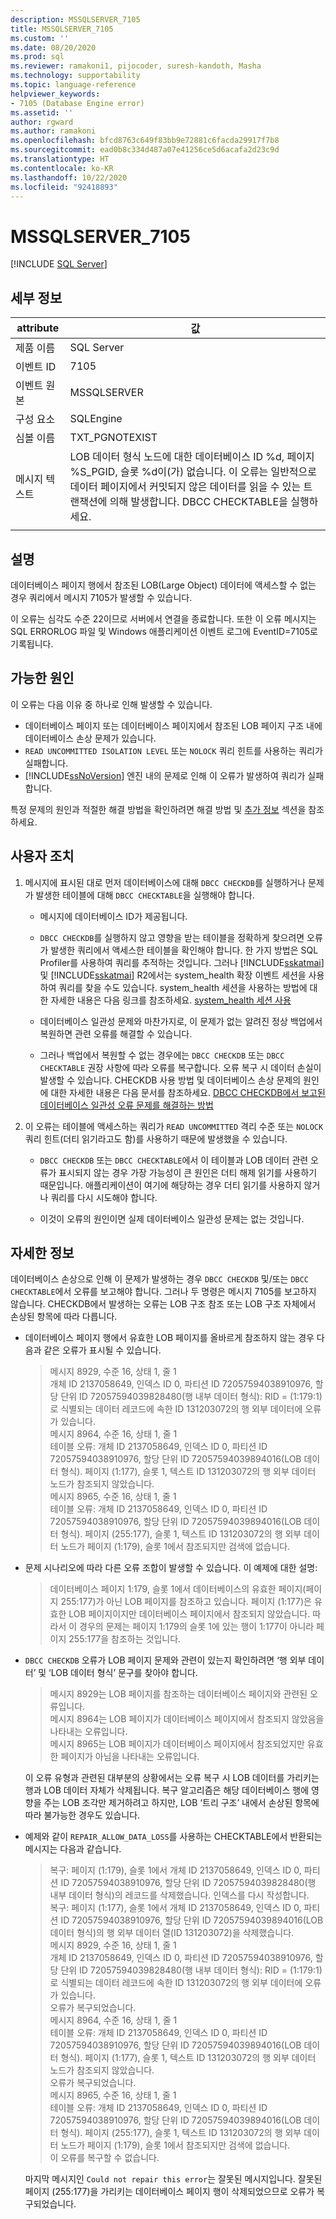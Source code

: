 ```yaml
---
description: MSSQLSERVER_7105
title: MSSQLSERVER_7105
ms.custom: ''
ms.date: 08/20/2020
ms.prod: sql
ms.reviewer: ramakoni1, pijocoder, suresh-kandoth, Masha
ms.technology: supportability
ms.topic: language-reference
helpviewer_keywords:
- 7105 (Database Engine error)
ms.assetid: ''
author: rgward
ms.author: ramakoni
ms.openlocfilehash: bfcd8763c649f83bb9e72881c6facda29917f7b8
ms.sourcegitcommit: ead0b8c334d487a07e41256ce5d6acafa2d23c9d
ms.translationtype: HT
ms.contentlocale: ko-KR
ms.lasthandoff: 10/22/2020
ms.locfileid: "92418893"
---
```

# <a name="mssqlserver_7105"></a>MSSQLSERVER_7105
 [!INCLUDE [SQL Server](../../includes/applies-to-version/sqlserver.md)]

## <a name="details"></a>세부 정보

|attribute|값|
|---|---|
|제품 이름|SQL Server|
|이벤트 ID|7105|
|이벤트 원본|MSSQLSERVER|
|구성 요소|SQLEngine|
|심볼 이름|TXT_PGNOTEXIST|
|메시지 텍스트|LOB 데이터 형식 노드에 대한 데이터베이스 ID %d, 페이지 %S_PGID, 슬롯 %d이(가) 없습니다. 이 오류는 일반적으로 데이터 페이지에서 커밋되지 않은 데이터를 읽을 수 있는 트랜잭션에 의해 발생합니다. DBCC CHECKTABLE을 실행하세요.|
||

## <a name="explanation"></a>설명

데이터베이스 페이지 행에서 참조된 LOB(Large Object) 데이터에 액세스할 수 없는 경우 쿼리에서 메시지 7105가 발생할 수 있습니다.

이 오류는 심각도 수준 22이므로 서버에서 연결을 종료합니다. 또한 이 오류 메시지는 SQL ERRORLOG 파일 및 Windows 애플리케이션 이벤트 로그에 EventID=7105로 기록됩니다.

## <a name="possible-causes"></a>가능한 원인

이 오류는 다음 이유 중 하나로 인해 발생할 수 있습니다.

- 데이터베이스 페이지 또는 데이터베이스 페이지에서 참조된 LOB 페이지 구조 내에 데이터베이스 손상 문제가 있습니다.
- `READ UNCOMMITTED ISOLATION LEVEL` 또는 `NOLOCK` 쿼리 힌트를 사용하는 쿼리가 실패합니다.
- [!INCLUDE[ssNoVersion](../../includes/ssnoversion-md.md)] 엔진 내의 문제로 인해 이 오류가 발생하여 쿼리가 실패합니다.

특정 문제의 원인과 적절한 해결 방법을 확인하려면 해결 방법 및 [추가 정보](#more-information) 섹션을 참조하세요.

## <a name="user-action"></a>사용자 조치

1. 메시지에 표시된 대로 먼저 데이터베이스에 대해 `DBCC CHECKDB`를 실행하거나 문제가 발생한 테이블에 대해 `DBCC CHECKTABLE`을 실행해야 합니다.

    - 메시지에 데이터베이스 ID가 제공됩니다.
    - `DBCC CHECKDB`를 실행하지 않고 영향을 받는 테이블을 정확하게 찾으려면 오류가 발생한 쿼리에서 액세스한 테이블을 확인해야 합니다. 한 가지 방법은 SQL Profiler를 사용하여 쿼리를 추적하는 것입니다. 그러나 [!INCLUDE[sskatmai](../../includes/sskatmai-md.md)] 및 [!INCLUDE[sskatmai](../../includes/sskatmai-md.md)] R2에서는 system_health 확장 이벤트 세션을 사용하여 쿼리를 찾을 수도 있습니다. system_health 세션을 사용하는 방법에 대한 자세한 내용은 다음 링크를 참조하세요. [system_health 세션 사용](/sql/relational-databases/extended-events/use-the-system-health-session)

    - 데이터베이스 일관성 문제와 마찬가지로, 이 문제가 없는 알려진 정상 백업에서 복원하면 관련 오류를 해결할 수 있습니다.

    - 그러나 백업에서 복원할 수 없는 경우에는 `DBCC CHECKDB` 또는 `DBCC CHECKTABLE` 권장 사항에 따라 오류를 복구합니다. 오류 복구 시 데이터 손실이 발생할 수 있습니다. CHECKDB 사용 방법 및 데이터베이스 손상 문제의 원인에 대한 자세한 내용은 다음 문서를 참조하세요. [DBCC CHECKDB에서 보고된 데이터베이스 일관성 오류 문제를 해결하는 방법](https://support.microsoft.com/kb/2015748)
  
1. 이 오류는 테이블에 액세스하는 쿼리가 `READ UNCOMMITTED` 격리 수준 또는 `NOLOCK` 쿼리 힌트(더티 읽기라고도 함)를 사용하기 때문에 발생했을 수 있습니다.

   - `DBCC CHECKDB` 또는 `DBCC CHECKTABLE`에서 이 테이블과 LOB 데이터 관련 오류가 표시되지 않는 경우 가장 가능성이 큰 원인은 더티 해제 읽기를 사용하기 때문입니다. 애플리케이션이 여기에 해당하는 경우 더티 읽기를 사용하지 않거나 쿼리를 다시 시도해야 합니다.
  
   - 이것이 오류의 원인이면 실제 데이터베이스 일관성 문제는 없는 것입니다.

## <a name="more-information"></a>자세한 정보

데이터베이스 손상으로 인해 이 문제가 발생하는 경우 `DBCC CHECKDB` 및/또는 `DBCC CHECKTABLE`에서 오류를 보고해야 합니다. 그러나 두 명령은 메시지 7105를 보고하지 않습니다. CHECKDB에서 발생하는 오류는 LOB 구조 참조 또는 LOB 구조 자체에서 손상된 항목에 따라 다릅니다.

- 데이터베이스 페이지 행에서 유효한 LOB 페이지를 올바르게 참조하지 않는 경우 다음과 같은 오류가 표시될 수 있습니다.

    > 메시지 8929, 수준 16, 상태 1, 줄 1  
    개체 ID 2137058649, 인덱스 ID 0, 파티션 ID 72057594038910976, 할당 단위 ID 72057594039828480(행 내부 데이터 형식): RID = (1:179:1)로 식별되는 데이터 레코드에 속한 ID 131203072의 행 외부 데이터에 오류가 있습니다.  
    메시지 8964, 수준 16, 상태 1, 줄 1  
    테이블 오류: 개체 ID 2137058649, 인덱스 ID 0, 파티션 ID 72057594038910976, 할당 단위 ID 72057594039894016(LOB 데이터 형식). 페이지 (1:177), 슬롯 1, 텍스트 ID 131203072의 행 외부 데이터 노드가 참조되지 않았습니다.  
    메시지 8965, 수준 16, 상태 1, 줄 1  
    테이블 오류: 개체 ID 2137058649, 인덱스 ID 0, 파티션 ID 72057594038910976, 할당 단위 ID 72057594039894016(LOB 데이터 형식). 페이지 (255:177), 슬롯 1, 텍스트 ID 131203072의 행 외부 데이터 노드가 페이지 (1:179), 슬롯 1에서 참조되지만 검색에 없습니다.  

- 문제 시나리오에 따라 다른 오류 조합이 발생할 수 있습니다. 이 예제에 대한 설명:  

    > 데이터베이스 페이지 1:179, 슬롯 1에서 데이터베이스의 유효한 페이지(페이지 255:177)가 아닌 LOB 페이지를 참조하고 있습니다. 페이지 (1:177)은 유효한 LOB 페이지이지만 데이터베이스 페이지에서 참조되지 않았습니다. 따라서 이 경우의 문제는 페이지 1:179의 슬롯 1에 있는 행이 1:177이 아니라 페이지 255:177을 참조하는 것입니다.

- `DBCC CHECKDB` 오류가 LOB 페이지 문제와 관련이 있는지 확인하려면 ‘행 외부 데이터’ 및 ‘LOB 데이터 형식’ 문구를 찾아야 합니다.

    > 메시지 8929는 LOB 페이지를 참조하는 데이터베이스 페이지와 관련된 오류입니다.  
메시지 8964는 LOB 페이지가 데이터베이스 페이지에서 참조되지 않았음을 나타내는 오류입니다.  
메시지 8965는 LOB 페이지가 데이터베이스 페이지에서 참조되었지만 유효한 페이지가 아님을 나타내는 오류입니다.

    이 오류 유형과 관련된 대부분의 상황에서는 오류 복구 시 LOB 데이터를 가리키는 행과 LOB 데이터 자체가 삭제됩니다. 복구 알고리즘은 해당 데이터베이스 행에 영향을 주는 LOB 조각만 제거하려고 하지만, LOB ‘트리 구조’ 내에서 손상된 항목에 따라 불가능한 경우도 있습니다.

- 예제와 같이 `REPAIR_ALLOW_DATA_LOSS`를 사용하는 CHECKTABLE에서 반환되는 메시지는 다음과 같습니다.

    > 복구: 페이지 (1:179), 슬롯 1에서 개체 ID 2137058649, 인덱스 ID 0, 파티션 ID 72057594038910976, 할당 단위 ID 72057594039828480(행 내부 데이터 형식)의 레코드를 삭제했습니다. 인덱스를 다시 작성합니다.  
    복구: 페이지 (1:177), 슬롯 1에서 개체 ID 2137058649, 인덱스 ID 0, 파티션 ID 72057594038910976, 할당 단위 ID 72057594039894016(LOB 데이터 형식)의 행 외부 데이터 열(ID 131203072)을 삭제했습니다.  
    메시지 8929, 수준 16, 상태 1, 줄 1  
    개체 ID 2137058649, 인덱스 ID 0, 파티션 ID 72057594038910976, 할당 단위 ID 72057594039828480(행 내부 데이터 형식): RID = (1:179:1)로 식별되는 데이터 레코드에 속한 ID 131203072의 행 외부 데이터에 오류가 있습니다.  
            오류가 복구되었습니다.  
    메시지 8964, 수준 16, 상태 1, 줄 1  
    테이블 오류: 개체 ID 2137058649, 인덱스 ID 0, 파티션 ID 72057594038910976, 할당 단위 ID 72057594039894016(LOB 데이터 형식). 페이지 (1:177), 슬롯 1, 텍스트 ID 131203072의 행 외부 데이터 노드가 참조되지 않았습니다.  
            오류가 복구되었습니다.  
    메시지 8965, 수준 16, 상태 1, 줄 1  
    테이블 오류: 개체 ID 2137058649, 인덱스 ID 0, 파티션 ID 72057594038910976, 할당 단위 ID 72057594039894016(LOB 데이터 형식). 페이지 (255:177), 슬롯 1, 텍스트 ID 131203072의 행 외부 데이터 노드가 페이지 (1:179), 슬롯 1에서 참조되지만 검색에 없습니다.  
            이 오류를 복구할 수 없습니다.

    마지막 메시지인 `Could not repair this error`는 잘못된 메시지입니다. 잘못된 페이지 (255:177)을 가리키는 데이터베이스 페이지 행이 삭제되었으므로 오류가 복구되었습니다.
